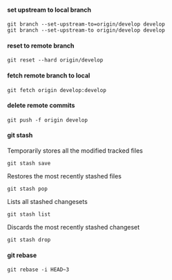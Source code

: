 #### set upstream to local branch
```
git branch --set-upstream-to=origin/develop develop
git branch --set-upstream-to origin/develop develop
```

#### reset to remote branch
```
git reset --hard origin/develop
```

#### fetch remote branch to local
```
git fetch origin develop:develop
```

#### delete remote commits
```
git push -f origin develop
```

#### git stash
Temporarily stores all the modified tracked files
```
git stash save
```
Restores the most recently stashed files
```
git stash pop
```
Lists all stashed changesets
```
git stash list
```
Discards the most recently stashed changeset
```
git stash drop
```

#### git rebase
```
git rebase -i HEAD~3
```